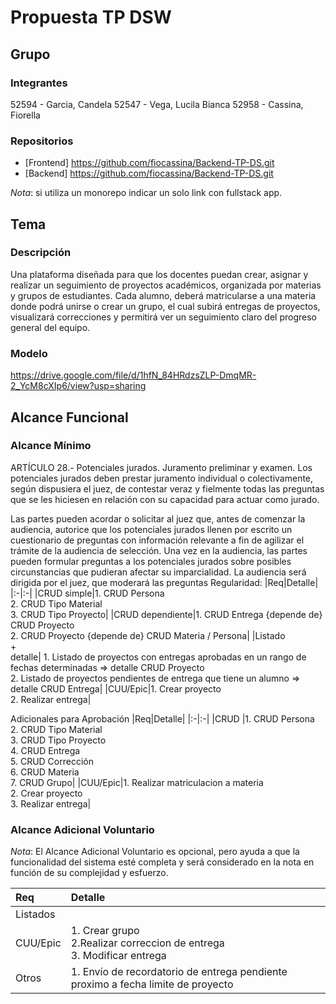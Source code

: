 # Propuesta TP DSW

## Grupo
### Integrantes
52594 - Garcia, Candela
52547 - Vega, Lucila Bianca
52958 - Cassina, Fiorella

### Repositorios
* [Frontend] https://github.com/fiocassina/Backend-TP-DS.git
* [Backend] https://github.com/fiocassina/Backend-TP-DS.git

*Nota*: si utiliza un monorepo indicar un solo link con fullstack app.

## Tema
### Descripción
Una plataforma diseñada para que los docentes puedan crear, asignar y realizar un seguimiento de proyectos académicos, organizada por materias y grupos de estudiantes. Cada alumno, deberá matricularse a una materia donde podrá unirse o crear un grupo, el cual subirá entregas de proyectos, visualizará correcciones y permitirá ver un seguimiento claro del progreso general del equipo.



### Modelo
https://drive.google.com/file/d/1hfN_84HRdzsZLP-DmqMR-2_YcM8cXIp6/view?usp=sharing

## Alcance Funcional 

### Alcance Mínimo
ARTÍCULO 28.- Potenciales jurados. Juramento preliminar y examen. Los potenciales jurados deben prestar juramento individual o colectivamente, según dispusiera el juez, de contestar veraz y fielmente todas las preguntas que se les hiciesen en relación con su capacidad para actuar como jurado.

Las partes pueden acordar o solicitar al juez que, antes de comenzar la audiencia, autorice que los potenciales jurados llenen por escrito un cuestionario de preguntas con información relevante a fin de agilizar el trámite de la audiencia de selección. Una vez en la audiencia, las partes pueden formular preguntas a los potenciales jurados sobre posibles circunstancias que pudieran afectar su imparcialidad. La audiencia será dirigida por el juez, que moderará las preguntas
Regularidad:
|Req|Detalle|
|:-|:-|
|CRUD simple|1. CRUD Persona<br>2. CRUD Tipo Material<br>3. CRUD Tipo Proyecto|
|CRUD dependiente|1. CRUD Entrega {depende de} CRUD Proyecto<br>2. CRUD Proyecto {depende de} CRUD Materia / Persona|
|Listado<br>+<br>detalle| 1. Listado de proyectos con entregas aprobadas en un rango de fechas determinadas => detalle CRUD Proyecto <br> 2. Listado de proyectos pendientes de entrega que tiene un alumno => detalle CRUD Entrega|
|CUU/Epic|1. Crear proyecto<br>2. Realizar entrega|


Adicionales para Aprobación
|Req|Detalle|
|:-|:-|
|CRUD |1. CRUD Persona<br>2. CRUD Tipo Material<br>3. CRUD Tipo Proyecto<br>4. CRUD Entrega<br>5. CRUD Corrección<br>6. CRUD Materia<br>7. CRUD Grupo|
|CUU/Epic|1. Realizar matriculacion a materia<br>2. Crear proyecto<br>3. Realizar entrega|


### Alcance Adicional Voluntario

*Nota*: El Alcance Adicional Voluntario es opcional, pero ayuda a que la funcionalidad del sistema esté completa y será considerado en la nota en función de su complejidad y esfuerzo.

|Req|Detalle|
|:-|:-|
|Listados | |
|CUU/Epic|1. Crear grupo<br>2.Realizar correccion de entrega<br>3. Modificar entrega|
|Otros|1. Envío de recordatorio de entrega pendiente proximo a fecha limite de proyecto|

